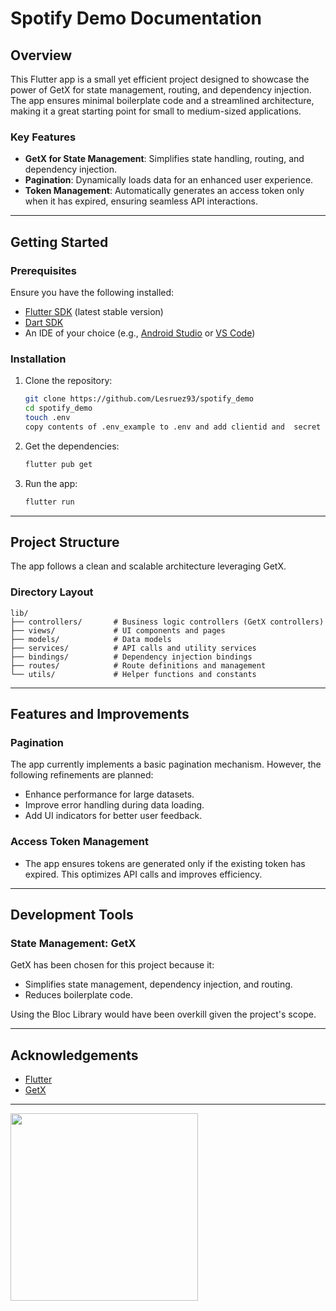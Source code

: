 # Spotify Demo Documentation

## Overview
This Flutter app is a small yet efficient project designed to showcase the power of GetX for state management, routing, and dependency injection. The app ensures minimal boilerplate code and a streamlined architecture, making it a great starting point for small to medium-sized applications.

### Key Features
- **GetX for State Management**: Simplifies state handling, routing, and dependency injection.
- **Pagination**: Dynamically loads data for an enhanced user experience.
- **Token Management**: Automatically generates an access token only when it has expired, ensuring seamless API interactions.

---

## Getting Started

### Prerequisites
Ensure you have the following installed:
- [Flutter SDK](https://docs.flutter.dev/get-started/install) (latest stable version)
- [Dart SDK](https://dart.dev/get-dart)
- An IDE of your choice (e.g., [Android Studio](https://developer.android.com/studio) or [VS Code](https://code.visualstudio.com/))

### Installation
1. Clone the repository:
   ```bash
   git clone https://github.com/Lesruez93/spotify_demo
   cd spotify_demo
   touch .env
   copy contents of .env_example to .env and add clientid and  secret keys
   ```

2. Get the dependencies:
   ```bash
   flutter pub get
   ```

3. Run the app:
   ```bash
   flutter run
   ```

---

## Project Structure
The app follows a clean and scalable architecture leveraging GetX.

### Directory Layout
```plaintext
lib/
├── controllers/       # Business logic controllers (GetX controllers)
├── views/             # UI components and pages
├── models/            # Data models
├── services/          # API calls and utility services
├── bindings/          # Dependency injection bindings
├── routes/            # Route definitions and management
└── utils/             # Helper functions and constants
```

---

## Features and Improvements

### Pagination
The app currently implements a basic pagination mechanism. However, the following refinements are planned:
- Enhance performance for large datasets.
- Improve error handling during data loading.
- Add UI indicators for better user feedback.

### Access Token Management
- The app ensures tokens are generated only if the existing token has expired. This optimizes API calls and improves efficiency.

---

## Development Tools

### State Management: GetX
GetX has been chosen for this project because it:
- Simplifies state management, dependency injection, and routing.
- Reduces boilerplate code.

Using the Bloc Library would have been overkill given the project's scope.

---



## Acknowledgements
- [Flutter](https://flutter.dev/)
- [GetX](https://pub.dev/packages/get)

---

<img src="https://github.com/Lesruez93/spotify_demo/blob/f16f347d91de15aa1e0a787e378695120b7050d4/assets/screen%20demo.gif?raw=true" height="300">
